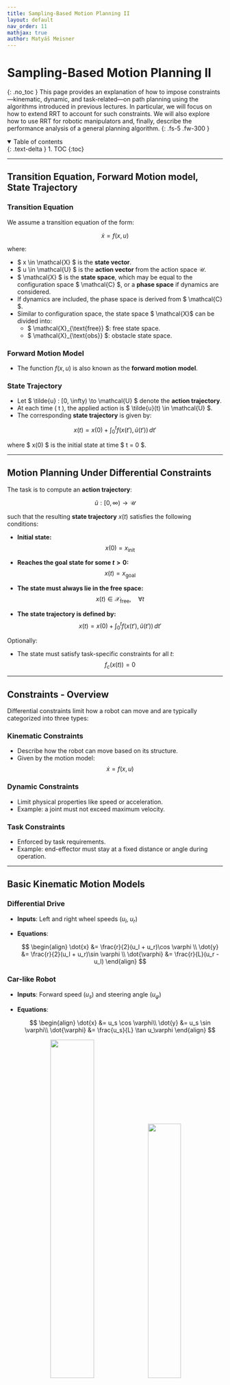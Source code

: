 ```yaml
---
title: Sampling-Based Motion Planning II
layout: default
nav_order: 11
mathjax: true
author: Matyáš Meisner
---
```


# Sampling-Based Motion Planning II
{: .no_toc }
This page provides an explanation of how to impose constraints—kinematic, dynamic, and task-related—on path planning using the algorithms introduced in previous lectures. In particular, we will focus on how to extend RRT to account for such constraints. We will also explore how to use RRT for robotic manipulators and, finally, describe the performance analysis of a general planning algorithm.
{: .fs-5 .fw-300 }

<details open markdown="block">
<summary>Table of contents</summary>
{: .text-delta }
1. TOC
{:toc}
</details>

---

## Transition Equation, Forward Motion model, State Trajectory

### Transition Equation
We assume a transition equation of the form:

$$
\dot{x} = f(x, u)
$$

where:
- $ x \in \mathcal{X} $ is the **state vector**.
- $ u \in \mathcal{U} $ is the **action vector** from the action space $\mathcal{U}$.
- $ \mathcal{X} $ is the **state space**, which may be equal to the configuration space $ \mathcal{C} $, or a **phase space** if dynamics are considered.
- If dynamics are included, the phase space is derived from $ \mathcal{C} $.
- Similar to configuration space, the state space $ \mathcal{X}$ can be divided into:
  - $ \mathcal{X}_{\text{free}} $: free state space.
  - $ \mathcal{X}_{\text{obs}} $: obstacle state space.

### Forward Motion Model

- The function $f(x, u)$ is also known as the **forward motion model**.

### State Trajectory

- Let $ \tilde{u} : [0, \infty) \to \mathcal{U} $ denote the **action trajectory**.
- At each time \( t \), the applied action is $ \tilde{u}(t) \in \mathcal{U} $.
- The corresponding **state trajectory** is given by:

$$
x(t) = x(0) + \int_0^t f(x(t'), \tilde{u}(t')) \, dt'
$$

where $ x(0) $ is the initial state at time $ t = 0 $.

--- 

## Motion Planning Under Differential Constraints

The task is to compute an **action trajectory**:

$$
\tilde{u} : [0, \infty) \rightarrow \mathcal{U}
$$

such that the resulting **state trajectory** $x(t)$ satisfies the following conditions:

- **Initial state:**&ensp;
  $$
  x(0) = x_{\text{init}}
  $$

- **Reaches the goal state for some $t > 0$:**&ensp;
  $$
  x(t) = x_{\text{goal}}
  $$

- **The state must always lie in the free space:**&ensp;
  $$
  x(t) \in \mathcal{X}_{\text{free}}, \quad \forall t
  $$

- **The state trajectory is defined by:**&ensp;
  $$
  x(t) = x(0) + \int_0^t f(x(t'), \tilde{u}(t')) \, dt'
  $$

Optionally:

- The state must satisfy task-specific constraints for all $t$:&ensp;
  $$
  f_c(x(t)) = 0
  $$

---

## Constraints - Overview

Differential constraints limit how a robot can move and are typically categorized into three types:

### Kinematic Constraints
- Describe how the robot can move based on its structure.
- Given by the motion model:&ensp; 
  $$
  \dot{x} = f(x, u)
  $$

### Dynamic Constraints
- Limit physical properties like speed or acceleration.
- Example: a joint must not exceed maximum velocity.

### Task Constraints
- Enforced by task requirements.
- Example: end-effector must stay at a fixed distance or angle during operation.

---

## Basic Kinematic Motion Models

### Differential Drive
- **Inputs**: Left and right wheel speeds ($u_l$, $u_r$)
- **Equations**:

  $$
  \begin{align}
    \dot{x}      &= \frac{r}{2}(u_l + u_r)\cos \varphi \\
    \dot{y}      &= \frac{r}{2}(u_l + u_r)\sin \varphi \\
    \dot{\varphi} &= \frac{r}{L}(u_r - u_l)
   \end{align}
  $$

### Car-like Robot
- **Inputs**: Forward speed ($u_s$) and steering angle ($u_\varphi$)
- **Equations**:

  $$
  \begin{align}
  \dot{x} &= u_s \cos \varphi\\
  \dot{y} &= u_s \sin \varphi\\
  \dot{\varphi} &= \frac{u_s}{L} \tan u_\varphi
  \end{align}
  $$
  
<div align="center">
  <img src="{{ site.baseurl }}/docs/Lec_11_Sampling_based_motion_planning_II/images/Differential_drive.png" width="45%">
  <img src="{{ site.baseurl }}/docs/Lec_11_Sampling_based_motion_planning_II/images/Car_like.png" width="39%">
</div>

---

## RRT + Differential Constraints

Classic RRT can be extended to handle differential constraints by using the **forward motion model** and a **discretized input set** $\mathcal{U}$. 

The main idea is as follows:

1. Sample a random state vector from the state space $\mathcal{X}$.
2. Find the nearest neighbor to this sample in the existing tree $\mathcal{T}$.
3. Integrate the motion model from the nearest neighbor over a fixed time interval $\Delta t$, using all inputs from the discretized set $\mathcal{U}$.
4. This produces a set of reachable state vectors.
5. Select the state with the **smallest distance** to the sampled state.
6. Expand the tree $\mathcal{T}$ by connecting it to this new state.

This process ensures that the expansion respects the system's dynamics and constraints.

```text
1  Initialize tree T with x_init
2  for i = 1 to I_max do
3      x_rand ← random sample from 𝓧
4      x_near ← nearest node in T to x_rand
5      best ← ∞
6      x_new ← ∅
7      for each u ∈ 𝓤 do
8          x ← integrate f(x, u) from x_near over time Δt
9          if x is feasible and collision-free and ρ(x, x_rand) < best then
10             x_new ← x
11             best ← ρ(x, x_rand)
12     if x_new ≠ ∅ then
13         T.addNode(x_new)
14         T.addEdge(x_near, x_new)
15         if ρ(x_new, x_goal) < d_goal then
16             return path from x_init to x_goal
```
<div align="center">
  <img src="{{ site.baseurl }}/docs/Lec_11_Sampling_based_motion_planning_II/images/RRT_under_const2.png" width="90%">
</div>
---

## Local Planner - Dubins Curves

A natural question arises: 

**Is it always possible to connect the current tree node to a randomly sampled state?**

The answer is: **not always** — due to differential constraints.

However, for a **car-like robot** moving at a **constant speed** $u_s = 1$, it *is* possible using so-called **Dubins curves**.

The motion model for such a system is:

$$
\dot{x} = \cos \varphi \\
\dot{y} = \sin \varphi \\
\dot{\varphi} = u
$$

- **Control input** $u$ represents turning, where:  
  $u \in [-\tan \varphi_{\text{max}}, \tan \varphi_{\text{max}}]$

### Dubins Curves

- A set of **six optimal paths** to connect two configurations:  
  **LSL, LSR, RSL, RSR, LRL, RLR**  
  - L = left turn  
  - R = right turn  
  - S = straight segment

- **Dubins curves** provide an **exact and optimal local planner** for this model.

- Any two configurations can be connected using one of these curves.

---

## Motion Planning for Robotic Manipulators

In general, there are three ways of planning for robotic manipulators: planning in workspace and planning in joint space.

1. **Workspace / Cartesian / Operational Space**
   - The path is planned for the **end-effector** in workspace $\mathcal{W}$.
   - **Inverse Kinematics (IK)** is used to compute joint configurations.
   - **Collision detection** is done at the joint configurations.
   - **Potential issue**: IK may fail or return multiple solutions (especially near singularities).

2. **Joint-Space (Configuration Space)**
   - The path is planned directly in **joint space** $\mathcal{C}$ using joint angles $q$.
   - No IK is involved.
   - **Collision detection** is performed at the planned joint configurations.
   - More robust and avoids IK-related issues.
3. **Planning with Task-Space Bias**
   - Combines **workspace planning** and **joint-space planning**.

### Configuration and Kinematics

- $q = (\varphi_1, \ldots, \varphi_n)$:&ensp;joint configuration (for $n$ joints)
- $x$: position (and optionally rotation) of the link or end-effector

- **Forward Kinematics**:  
  $$
  x = \text{FK}(q)
  $$

- **Inverse Kinematics**:  
  $$
  q = \text{IK}(x)
  $$
  - Note: IK may have **singularities**:&ensp;Small changes in the end-effector's position may require large joint movements
  
### Collision Detection

- Collision checks are done in **joint space**, using $q$
- Let $A_i(q)$ be the position of link $i$ at configuration $q$
- Collision detection involves checking:
  $$
  A_i(q) \cap \mathcal{O} \neq \emptyset
  $$
  where $\mathcal{O}$ represents obstacles

- For a desired end-effector pose $x$:
  1. Compute $q = \text{IK}(x)$
  2. Derive $A_i(q)$
  3. Check for collisions

### Planning in Workspace

1. **Overview**
   - Path is planned for the **end-effector** in the **workspace** $\mathcal{W}$.
   - This is a **naïve application of RRT** to manipulators.

2. **RRT Steps in Workspace**
   - Sample a random point $x_{\text{rand}} \in \mathcal{W}$ (i.e., end-effector position).
   - Find $x_{\text{near}}$, the closest node in the tree.
   - Draw a straight line from $x_{\text{near}}$ to $x_{\text{rand}}$ with resolution $\varepsilon$.
   - For each intermediate waypoint $x$ on the line:
     - Compute joint configuration: $q = \text{IK}(x)$
     - Check for collisions at $q$

3. **Problems**
   - **Singularities**:  
     - The straight-line path in workspace may pass through a singularity.
     - This can lead to **unwanted or abrupt reconfigurations** of the manipulator.
   - **Inverse Kinematics**:  
     - Requires **fast and reliable IK** at each step.
   - **Constraints**:  
     - Evaluating **task or dynamic constraints** is difficult in workspace planning.

### Planning in Joint Space

1. **Overview**
   - Path is planned directly in the **joint space** $\mathcal{C}$.
   - RRT operations (sampling, tree expansion, nearest-neighbor search) are done in joint space.

2. **RRT Steps in Joint Space**
   - Define a set of allowed joint changes $\mathcal{U}$, e.g.:
     $$
     \mathcal{U} = \{ (-\Delta_1, 0), (\Delta_1, 0), (0, -\Delta_2), (0, \Delta_2), \ldots \}
     $$
   - Sample a random configuration $q_{\text{rand}} \in \mathcal{C}$.
   - Find the nearest neighbor $q_{\text{near}}$ in the tree.
   - For each control input $u \in \mathcal{U}$:
     - Compute $q' = q_{\text{near}} + u$
     - Check for collisions at $q'$ using $A_i(q')$
   - Add to the tree the collision-free $q'$ that **minimizes distance to** $q_{\text{rand}}$.

3. **Advantages**
   - No issues with **singularities**
   - **Task** and **dynamic constraints** can be evaluated directly in joint space
4. **Potential Issue**
   - The **goal state must be defined in joint space** $\mathcal{C}$
   
### Planning with Task-Space Bias

1. **Overview**
   - Combines **workspace sampling** with **joint-space planning**.
   - Sampling is done in **task space** $\mathcal{W}$, while tree expansion happens in **joint space** $\mathcal{C}$.
   - Each tree node stores both:
     - $q \in \mathcal{C}$ (joint configuration)
     - $x = \text{FK}(q) \in \mathcal{W}$ (end-effector pose)

2. **RRT Procedure**
   - Sample $x_{\text{rand}} \in \mathcal{W}$ (task space)
   - Find nearest node in the tree (based on distance in $\mathcal{W}$): $x_{\text{near}}$
   - Compute joint angles:
     - $q_{\text{rand}} = \text{IK}(x_{\text{rand}})$  
     - $q_{\text{near}} = \text{IK}(x_{\text{near}})$
   - Expand in joint space from $q_{\text{near}}$ toward $q_{\text{rand}}$ (e.g., in a straight line)
   - If $q_{\text{new}}$ is **collision-free**, add:
     - $q_{\text{new}}$ and $x_{\text{new}} = \text{FK}(q_{\text{new}})$ to the tree

3. **Advantages**
   - No problems with **singularities**
   - Can evaluate **task and dynamic constraints**
   - **Goal can be specified in task space** only
   
<div align="center">
  <img src="{{ site.baseurl }}/docs/Lec_11_Sampling_based_motion_planning_II/images/Manipulators_planning.png" width="40%">
</div>
  
---
## Performance Measurement in Motion Planning

### Which Planner Is the Best?

- There are many planners, modifications, and parameters.
- **No Free Lunch Theorem**: No single planner works best for every problem.
- The best planner depends on the **specific problem instance**.
- You cannot rely solely on literature or online recommendations.
- **Time complexity analysis** is often not enough — you must test performance yourself.

### Typical Performance Indicators

- **Path quality**: length, travel time, smoothness
- **Runtime** and **memory usage**
- For **randomized planners**:
  - Statistical performance
  - **Success rate curve** over time or trials

### Good Practice

- Make your **testing setup match the real-world use case** as closely as possible.
- **Don't blindly trust test routines** — always **verify** their correctness!

---

## Planner Analysis

There are two common approaches to analyzing the performance of motion planning algorithms:

1. **Time Complexity Analysis**
2. **Cumulative Probability Analysis**

### Time Complexity Analysis

The two most time-consuming operations in sampling-based planners like RRT are:

1. **Collision Detection**
   - Performed multiple times per iteration
   - Depends on the number of geometry primitives.
   
2. **Nearest Neighbor Search**
   - Required to find the closest tree node to the sampled state

Time Complexity of One RRT Iteration:

- General form:&ensp;
  $$
  O(\text{nearest_neighbor} + \text{collision_detection})
  $$

- Assuming:
  - **KD-tree** for nearest-neighbor search
  - **Hierarchical collision detection**

- The complexity becomes:&ensp;
  $$
  O(\log n + k \log(m_A + m_W))
  $$

Where:
- $n$: number of nodes in the tree  
- $k$: number of collision checks  
- $m_A$: number of geometric primitives in the robot (A)  
- $m_W$: number of geometric primitives in the workspace (W)

### Cumulative Probability

- Based on the **cumulative distribution function** $F(x)$
- $x$ typically represents:
  - Number of iterations, or
  - Runtime
- $F(x)$ gives the **probability that a solution is found in less than $x$ iterations** (or time)
- Applies to **randomized planners only** (e.g., RRT, PRM)
- Useful to compare planner performance **statistically**
- Shows how **quickly** and **reliably** a planner finds a solution
- **Only valid for the tested scenario** — results are instance-specific

<div align="center">
  <img src="{{ site.baseurl }}/docs/Lec_11_Sampling_based_motion_planning_II/images/Cumulative_probability.png" width="80%">
</div>

- Based on this plot, **Planner 1** is statistically the best among the three for the given instance, as it reaches a higher success rate more quickly.
- Many authors present the RRT algorithm such that the randomly sampled configuration $q_{\text{rand}}$ must lie in the free space $\mathcal{C}_{\text{free}}$.
- However, from a statistical perspective, this restriction is **unnecessary** and even **counterproductive**.
- It is generally better **not to impose** this constraint — sampling from the entire configuration space $\mathcal{C}$ allows for better exploration and improves the chances of finding a valid connection through collision checking.



